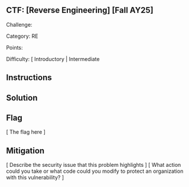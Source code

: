 ## CTF: [Reverse Engineering] [Fall AY25]
Challenge: 

Category:   RE

Points:

Difficulty: [ Introductory | Intermediate

## Instructions


## Solution


## Flag

[ The flag here ]

## Mitigation

[ Describe the security issue that this problem highlights ]
[ What action could you take or what code could you modify to protect an organization with this vulnerability? ]
